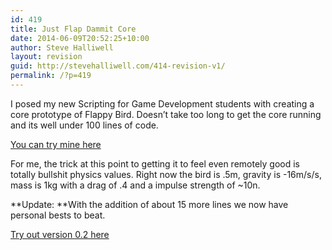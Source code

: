 ```yaml
---
id: 419
title: Just Flap Dammit Core
date: 2014-06-09T20:52:25+10:00
author: Steve Halliwell
layout: revision
guid: http://stevehalliwell.com/414-revision-v1/
permalink: /?p=419
---
```

I posed my new Scripting for Game Development students with creating a core prototype of Flappy Bird. Doesn&#8217;t take too long to get the core running and its well under 100 lines of code.

<a class="vt-p" href="https://dl.dropboxusercontent.com/u/53300249/JustFlapDammit%20V0.1/Build.html" target="_blank">You can try mine here</a>

For me, the trick at this point to getting it to feel even remotely good is totally bullshit physics values. Right now the bird is .5m, gravity is -16m/s/s, mass is 1kg with a drag of .4 and a impulse strength of ~10n.

**Update: **With the addition of about 15 more lines we now have personal bests to beat.

<a class="vt-p" href="https://dl.dropboxusercontent.com/u/53300249/JustFlapDammit%20V0.2/build.html" target="_blank">Try out version 0.2 here</a>